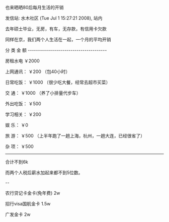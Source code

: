 也来晒晒80后每月生活的开销

发信站: 水木社区 (Tue Jul  1 15:27:21 2008), 站内



去年硕士毕业，无房，有车，无存款，有信用卡欠款



同样在京，我们两个人生活在一起，一个月的平均开销



分    类     金    额    ---------------------------------------

房租水电    ￥2000    

上网通讯：   ￥200     （包40小时）

日常吃饭：  ￥1000    （很少吃大餐，经常去超市买菜）    

交    通：  ￥1000     （养了小排量代步车）

外出吃饭：  ￥500  

学习相关： ￥200

娱    乐：  ￥0     

旅    游：  ￥500      （上半年跑了一趟上海，杭州，一趟大连，已经很省了）

杂    项：  ￥500    

---------------------------------------



合计不到6k



而两个人税后薪水加起来都不到5位数。









--

农行贷记卡金卡(免年费) 2w 

招行visa国航金卡       1.5w

广发金卡               2w

